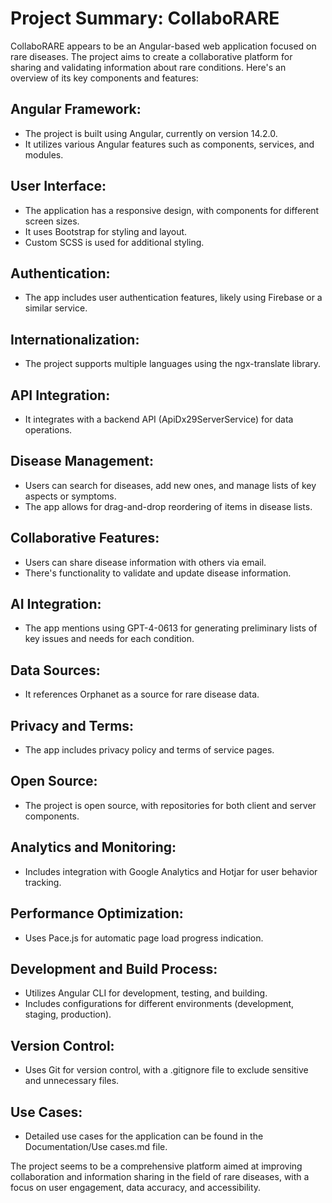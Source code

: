 # Project Summary: CollaboRARE

CollaboRARE appears to be an Angular-based web application focused on rare diseases. The project aims to create a collaborative platform for sharing and validating information about rare conditions. Here's an overview of its key components and features:

## Angular Framework:
- The project is built using Angular, currently on version 14.2.0.
- It utilizes various Angular features such as components, services, and modules.

## User Interface:
- The application has a responsive design, with components for different screen sizes.
- It uses Bootstrap for styling and layout.
- Custom SCSS is used for additional styling.

## Authentication:
- The app includes user authentication features, likely using Firebase or a similar service.

## Internationalization:
- The project supports multiple languages using the ngx-translate library.

## API Integration:
- It integrates with a backend API (ApiDx29ServerService) for data operations.

## Disease Management:
- Users can search for diseases, add new ones, and manage lists of key aspects or symptoms.
- The app allows for drag-and-drop reordering of items in disease lists.

## Collaborative Features:
- Users can share disease information with others via email.
- There's functionality to validate and update disease information.

## AI Integration:
- The app mentions using GPT-4-0613 for generating preliminary lists of key issues and needs for each condition.

## Data Sources:
- It references Orphanet as a source for rare disease data.

## Privacy and Terms:
- The app includes privacy policy and terms of service pages.

## Open Source:
- The project is open source, with repositories for both client and server components.

## Analytics and Monitoring:
- Includes integration with Google Analytics and Hotjar for user behavior tracking.

## Performance Optimization:
- Uses Pace.js for automatic page load progress indication.

## Development and Build Process:
- Utilizes Angular CLI for development, testing, and building.
- Includes configurations for different environments (development, staging, production).

## Version Control:
- Uses Git for version control, with a .gitignore file to exclude sensitive and unnecessary files.

## Use Cases:
- Detailed use cases for the application can be found in the Documentation/Use cases.md file.

The project seems to be a comprehensive platform aimed at improving collaboration and information sharing in the field of rare diseases, with a focus on user engagement, data accuracy, and accessibility.





